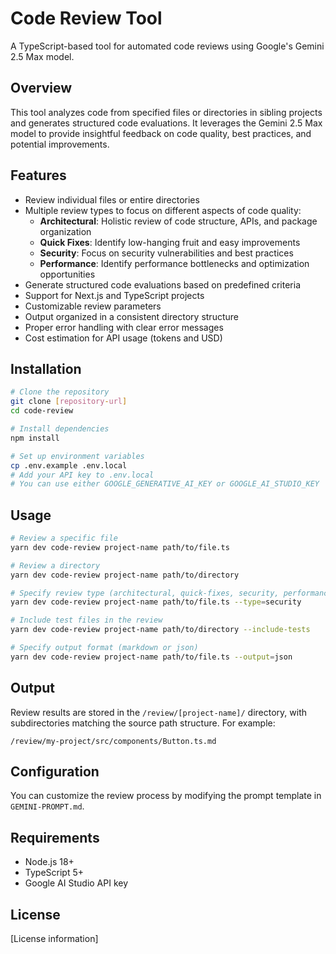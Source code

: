 # Code Review Tool

A TypeScript-based tool for automated code reviews using Google's Gemini 2.5 Max model.

## Overview

This tool analyzes code from specified files or directories in sibling projects and generates structured code evaluations. It leverages the Gemini 2.5 Max model to provide insightful feedback on code quality, best practices, and potential improvements.

## Features

- Review individual files or entire directories
- Multiple review types to focus on different aspects of code quality:
  - **Architectural**: Holistic review of code structure, APIs, and package organization
  - **Quick Fixes**: Identify low-hanging fruit and easy improvements
  - **Security**: Focus on security vulnerabilities and best practices
  - **Performance**: Identify performance bottlenecks and optimization opportunities
- Generate structured code evaluations based on predefined criteria
- Support for Next.js and TypeScript projects
- Customizable review parameters
- Output organized in a consistent directory structure
- Proper error handling with clear error messages
- Cost estimation for API usage (tokens and USD)

## Installation

```bash
# Clone the repository
git clone [repository-url]
cd code-review

# Install dependencies
npm install

# Set up environment variables
cp .env.example .env.local
# Add your API key to .env.local
# You can use either GOOGLE_GENERATIVE_AI_KEY or GOOGLE_AI_STUDIO_KEY
```

## Usage

```bash
# Review a specific file
yarn dev code-review project-name path/to/file.ts

# Review a directory
yarn dev code-review project-name path/to/directory

# Specify review type (architectural, quick-fixes, security, performance)
yarn dev code-review project-name path/to/file.ts --type=security

# Include test files in the review
yarn dev code-review project-name path/to/directory --include-tests

# Specify output format (markdown or json)
yarn dev code-review project-name path/to/file.ts --output=json
```

## Output

Review results are stored in the `/review/[project-name]/` directory, with subdirectories matching the source path structure. For example:

```
/review/my-project/src/components/Button.ts.md
```

## Configuration

You can customize the review process by modifying the prompt template in `GEMINI-PROMPT.md`.

## Requirements

- Node.js 18+
- TypeScript 5+
- Google AI Studio API key

## License

[License information]
